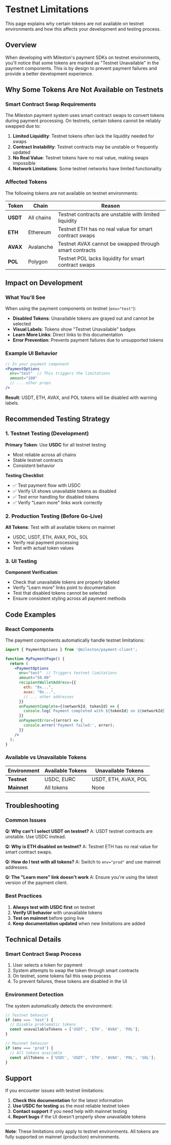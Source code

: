 # Testnet Limitations

This page explains why certain tokens are not available on testnet environments and how this affects your development and testing process.

## Overview

When developing with Mileston's payment SDKs on testnet environments, you'll notice that some tokens are marked as "Testnet Unavailable" in the payment components. This is by design to prevent payment failures and provide a better development experience.

## Why Some Tokens Are Not Available on Testnets

### Smart Contract Swap Requirements

The Mileston payment system uses smart contract swaps to convert tokens during payment processing. On testnets, certain tokens cannot be reliably swapped due to:

1. **Limited Liquidity**: Testnet tokens often lack the liquidity needed for swaps
2. **Contract Instability**: Testnet contracts may be unstable or frequently updated
3. **No Real Value**: Testnet tokens have no real value, making swaps impossible
4. **Network Limitations**: Some testnet networks have limited functionality

### Affected Tokens

The following tokens are not available on testnet environments:

| Token | Chain | Reason |
|-------|-------|--------|
| **USDT** | All chains | Testnet contracts are unstable with limited liquidity |
| **ETH** | Ethereum | Testnet ETH has no real value for smart contract swaps |
| **AVAX** | Avalanche | Testnet AVAX cannot be swapped through smart contracts |
| **POL** | Polygon | Testnet POL lacks liquidity for smart contract swaps |

## Impact on Development

### What You'll See

When using the payment components on testnet (`env="test"`):

- **Disabled Tokens**: Unavailable tokens are grayed out and cannot be selected
- **Visual Labels**: Tokens show "Testnet Unavailable" badges
- **Learn More Links**: Direct links to this documentation
- **Error Prevention**: Prevents payment failures due to unsupported tokens

### Example UI Behavior

```jsx
// In your payment component
<PaymentOptions 
  env="test"  // This triggers the limitations
  amount="100"
  // ... other props
/>
```

**Result**: USDT, ETH, AVAX, and POL tokens will be disabled with warning labels.

## Recommended Testing Strategy

### 1. Testnet Testing (Development)

**Primary Token**: Use **USDC** for all testnet testing
- Most reliable across all chains
- Stable testnet contracts
- Consistent behavior

**Testing Checklist**:
- ✅ Test payment flow with USDC
- ✅ Verify UI shows unavailable tokens as disabled
- ✅ Test error handling for disabled tokens
- ✅ Verify "Learn more" links work correctly

### 2. Production Testing (Before Go-Live)

**All Tokens**: Test with all available tokens on mainnet
- USDC, USDT, ETH, AVAX, POL, SOL
- Verify real payment processing
- Test with actual token values

### 3. UI Testing

**Component Verification**:
- Check that unavailable tokens are properly labeled
- Verify "Learn more" links point to documentation
- Test that disabled tokens cannot be selected
- Ensure consistent styling across all payment methods

## Code Examples

### React Components

The payment components automatically handle testnet limitations:

```jsx
import { PaymentOptions } from '@mileston/payment-client';

function MyPaymentPage() {
  return (
    <PaymentOptions
      env="test"  // Triggers testnet limitations
      amount="50.00"
      recipientWalletAddress={{
        eth: "0x...",
        avax: "0x...",
        // ... other addresses
      }}
      onPaymentComplete={(networkId, tokenId) => {
        console.log(`Payment completed with ${tokenId} on ${networkId}`);
      }}
      onPaymentError={(error) => {
        console.error('Payment failed:', error);
      }}
    />
  );
}
```

### Available vs Unavailable Tokens

| Environment | Available Tokens | Unavailable Tokens |
|-------------|------------------|-------------------|
| **Testnet** | USDC, EURC | USDT, ETH, AVAX, POL |
| **Mainnet** | All tokens | None |

## Troubleshooting

### Common Issues

**Q: Why can't I select USDT on testnet?**
A: USDT testnet contracts are unstable. Use USDC instead.

**Q: Why is ETH disabled on testnet?**
A: Testnet ETH has no real value for smart contract swaps.

**Q: How do I test with all tokens?**
A: Switch to `env="prod"` and use mainnet addresses.

**Q: The "Learn more" link doesn't work**
A: Ensure you're using the latest version of the payment client.

### Best Practices

1. **Always test with USDC first** on testnet
2. **Verify UI behavior** with unavailable tokens
3. **Test on mainnet** before going live
4. **Keep documentation updated** when new limitations are added

## Technical Details

### Smart Contract Swap Process

1. User selects a token for payment
2. System attempts to swap the token through smart contracts
3. On testnet, some tokens fail this swap process
4. To prevent failures, these tokens are disabled in the UI

### Environment Detection

The system automatically detects the environment:

```javascript
// Testnet behavior
if (env === 'test') {
  // Disable problematic tokens
  const unavailableTokens = ['USDT', 'ETH', 'AVAX', 'POL'];
}

// Mainnet behavior
if (env === 'prod') {
  // All tokens available
  const allTokens = ['USDC', 'USDT', 'ETH', 'AVAX', 'POL', 'SOL'];
}
```

## Support

If you encounter issues with testnet limitations:

1. **Check this documentation** for the latest information
2. **Use USDC for testing** as the most reliable testnet token
3. **Contact support** if you need help with mainnet testing
4. **Report bugs** if the UI doesn't properly show unavailable tokens

---

**Note**: These limitations only apply to testnet environments. All tokens are fully supported on mainnet (production) environments. 